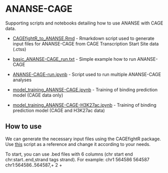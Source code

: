 # ANANSE-CAGE
Supporting scripts and notebooks detailing how to use ANANSE with CAGE data.

* [CAGEfightR_to_ANANSE.Rmd](https://github.com/vanheeringen-lab/ANANSE-CAGE/blob/main/CAGEfightR_to_ANANSE.Rmd) - Rmarkdown script used to generate input files for ANANSE-CAGE from CAGE Transcription Start Site data (.ctss)

* [basic_ANANSE-CAGE_run.txt](https://github.com/vanheeringen-lab/ANANSE-CAGE/blob/main/basic_ANANSE-CAGE_run.txt) - Simple example how to run ANANSE-CAGE 
* [ANANSE-CAGE-run.ipynb](https://github.com/vanheeringen-lab/ANANSE-CAGE/blob/main/ANANSE-CAGE-run.ipynb) - Script used to run multiple ANANSE-CAGE analyses

* [model_training_ANANSE-CAGE.ipynb](https://github.com/vanheeringen-lab/ANANSE-CAGE/blob/main/model_training_ANANSE-CAGE.ipynb) - Training of binding prediction model (CAGE data only)
* [model_training_ANANSE-CAGE-H3K27ac.ipynb](https://github.com/vanheeringen-lab/ANANSE-CAGE/blob/main/model_training_ANANSE-CAGE-H3K27ac.ipynb) - Training of binding prediction model (CAGE and H3K27ac data)

## How to use
We can generate the necessary input files using the CAGEfightR package. Use [this](https://github.com/vanheeringen-lab/ANANSE-CAGE/blob/main/CAGEfightR_to_ANANSE.Rmd) script as a reference and change it according to your needs. 

To start, you can use .bed files with 6 columns (chr  start end  chr:start..end,strand  tags  strand). For example: chr1	564586	564587	chr1:564586..564587,+	2	+
